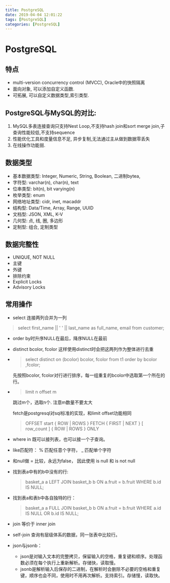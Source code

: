 ```yaml
---
title: PostgreSQL
date: 2019-04-04 12:01:22
tags: [PostgreSQL]
categories: [PostgreSQL]
---
```


# PostgreSQL
## 特点
- multi-version concurrency control (MVCC), Oracle中的快照隔离
- 面向对象, 可以添加自定义函数.
- 可拓展, 可以自定义数据类型,索引类型. 

## PostgreSQL与MySQL的对比:
  1. MySQL多表连接查询只支持Nest Loop,不支持hash join和sort merge join,子查询性能较低,不支持sequence
  2. 性能优化工具和度量信息不足, 异步复制,无法通过主从做到数据零丢失
  3. 在线操作功能弱.

## 数据类型
- 基本数据类型: Integer, Numeric, String, Boolean, 二进制bytea, 
- 字符型: varchar(n), char(n), text
- 位串类型: bit(n), bit varying(n)
- 枚举类型: enum
- 网络地址类型: cidr, inet, macaddr
- 结构型: Data/Time, Array, Range, UUID
- 文档型: JSON, XML, K-V
- 几何型: 点, 线, 圈, 多边形
- 定制型: 组合, 定制类型

## 数据完整性
- UNIQUE, NOT NULL
- 主键
- 外键
- 排除约束
- Explicit Locks
- Advisory Locks

## 常用操作
- select 连接两列合并为一列
> select first_name  || ' ' ||  last_name as full_name, email from customer;
- order by时升序NULL在最后，降序NULL在最前
- distinct bcolor, fcolor 这样使用distinct时会把这两列作为整体进行去重
- > select distinct on (bcolor) bcolor, fcolor from t1 order by bcolor ,fcolor;     
    
    先按照bcolor, fcolor对行进行排序，每一组重复的bcolor中选取第一个所在的行。
- >limit n offset m 

    跳过m个，选取n个. 注意m数量不要太大  
    
   fetch是postgresql对sql标准的实现，和limit offset功能相同
  > OFFSET start { ROW | ROWS } FETCH { FIRST | NEXT } [ row_count ] { ROW | ROWS } ONLY        
 - where in 既可以接列表，也可以接一个子查询。
 - like匹配符： % 匹配任意个字符， _ 匹配单个字符
 - 和null做 = 比较，永远为false， 因此使用 is null 和 is not null

- 找到表a中有的b中没有的行: 
    > basket_a a LEFT JOIN basket_b b ON a.fruit = b.fruit WHERE b.id IS NULL;  
- 找到表a和表b中各自独特的行：
    > basket_a a FULL JOIN basket_b b ON a.fruit = b.fruit WHERE a.id IS NULL OR b.id IS NULL;
- join 等价于 inner join
- self-join 查询有层级体系的数据，同一张表中比较行。
- json与jsonb：
  - json是对输入文本的完整拷贝，保留输入的空格，重复键和顺序。处理函数必须在每个执行上重新解析。存储快，读取慢。
  - jsonb是解析输入后保存的二进制，在解析时会删除不必要的空格和重复键，顺序也会不同，使用时不用再次解析。支持索引。存储慢，读取快。
